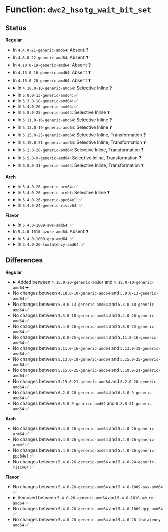 # Function: <code>dwc2_hsotg_wait_bit_set</code>

## Status
<b>Regular</b>
<ul>
<li>
In <code>4.4.0-21-generic-amd64</code>: Absent ❓
</li>
<li>
In <code>4.8.0-22-generic-amd64</code>: Absent ❓
</li>
<li>
In <code>4.10.0-19-generic-amd64</code>: Absent ❓
</li>
<li>
In <code>4.13.0-16-generic-amd64</code>: Absent ❓
</li>
<li>
In <code>4.15.0-20-generic-amd64</code>: Absent ❓
</li>
<li>
<details>
<summary>In <code>4.18.0-10-generic-amd64</code>: Selective Inline ❓</summary>

```c
int dwc2_hsotg_wait_bit_set(struct dwc2_hsotg * hsotg, u32 offset, u32 mask, u32 timeout)
```

```json
{
  "name": "dwc2_hsotg_wait_bit_set",
  "collision_type": "Unique Global",
  "inline_type": "Selective",
  "funcs": [
    {
      "addr": 18446744071586645829,
      "name": "dwc2_hsotg_wait_bit_set",
      "external": true,
      "loc": "drivers/usb/dwc2/core.c:985",
      "file": "drivers/usb/dwc2/core.c",
      "inline": "not declared, inlined",
      "caller_inline": [
        "drivers/usb/dwc2/core.c:dwc2_flush_rx_fifo",
        "drivers/usb/dwc2/core.c:dwc2_flush_tx_fifo",
        "drivers/usb/dwc2/core.c:dwc2_core_reset",
        "drivers/usb/dwc2/core.c:dwc2_hib_restore_common"
      ],
      "caller_func": [
        "drivers/usb/dwc2/hcd.c:dwc2_host_enter_hibernation"
      ]
    }
  ],
  "symbols": [
    {
      "addr": 18446744071586646208,
      "name": "dwc2_hsotg_wait_bit_set",
      "section": ".text",
      "bind": "STB_GLOBAL",
      "size": 116
    }
  ]
}
```
</details>
</li>
<li>
<details>
<summary>In <code>5.0.0-13-generic-amd64</code>: ✅</summary>

```c
int dwc2_hsotg_wait_bit_set(struct dwc2_hsotg * hsotg, u32 offset, u32 mask, u32 timeout)
```

```json
{
  "name": "dwc2_hsotg_wait_bit_set",
  "collision_type": "Unique Global",
  "inline_type": "No",
  "funcs": [
    {
      "addr": 18446744071586795040,
      "name": "dwc2_hsotg_wait_bit_set",
      "external": true,
      "loc": "drivers/usb/dwc2/core.c:986",
      "file": "drivers/usb/dwc2/core.c",
      "inline": "seen, unknown",
      "caller_inline": [],
      "caller_func": [
        "drivers/usb/dwc2/core.c:dwc2_flush_rx_fifo",
        "drivers/usb/dwc2/core.c:dwc2_flush_tx_fifo",
        "drivers/usb/dwc2/core.c:dwc2_core_reset",
        "drivers/usb/dwc2/core.c:dwc2_hib_restore_common",
        "drivers/usb/dwc2/hcd.c:dwc2_host_enter_hibernation"
      ]
    }
  ],
  "symbols": [
    {
      "addr": 18446744071586795040,
      "name": "dwc2_hsotg_wait_bit_set",
      "section": ".text",
      "bind": "STB_GLOBAL",
      "size": 118
    }
  ]
}
```
</details>
</li>
<li>
<details>
<summary>In <code>5.3.0-18-generic-amd64</code>: ✅</summary>

```c
int dwc2_hsotg_wait_bit_set(struct dwc2_hsotg * hsotg, u32 offset, u32 mask, u32 timeout)
```

```json
{
  "name": "dwc2_hsotg_wait_bit_set",
  "collision_type": "Unique Global",
  "inline_type": "No",
  "funcs": [
    {
      "addr": 18446744071587051152,
      "name": "dwc2_hsotg_wait_bit_set",
      "external": true,
      "loc": "drivers/usb/dwc2/core.c:986",
      "file": "drivers/usb/dwc2/core.c",
      "inline": "seen, unknown",
      "caller_inline": [],
      "caller_func": [
        "drivers/usb/dwc2/core.c:dwc2_flush_rx_fifo",
        "drivers/usb/dwc2/core.c:dwc2_flush_tx_fifo",
        "drivers/usb/dwc2/core.c:dwc2_core_reset",
        "drivers/usb/dwc2/core.c:dwc2_hib_restore_common",
        "drivers/usb/dwc2/hcd.c:dwc2_host_enter_hibernation"
      ]
    }
  ],
  "symbols": [
    {
      "addr": 18446744071587051152,
      "name": "dwc2_hsotg_wait_bit_set",
      "section": ".text",
      "bind": "STB_GLOBAL",
      "size": 118
    }
  ]
}
```
</details>
</li>
<li>
<details>
<summary>In <code>5.4.0-26-generic-amd64</code>: ✅</summary>

```c
int dwc2_hsotg_wait_bit_set(struct dwc2_hsotg * hsotg, u32 offset, u32 mask, u32 timeout)
```

```json
{
  "name": "dwc2_hsotg_wait_bit_set",
  "collision_type": "Unique Global",
  "inline_type": "No",
  "funcs": [
    {
      "addr": 18446744071587251552,
      "name": "dwc2_hsotg_wait_bit_set",
      "external": true,
      "loc": "drivers/usb/dwc2/core.c:986",
      "file": "drivers/usb/dwc2/core.c",
      "inline": "seen, unknown",
      "caller_inline": [],
      "caller_func": [
        "drivers/usb/dwc2/core.c:dwc2_flush_rx_fifo",
        "drivers/usb/dwc2/core.c:dwc2_flush_tx_fifo",
        "drivers/usb/dwc2/core.c:dwc2_core_reset",
        "drivers/usb/dwc2/core.c:dwc2_hib_restore_common",
        "drivers/usb/dwc2/hcd.c:dwc2_host_enter_hibernation"
      ]
    }
  ],
  "symbols": [
    {
      "addr": 18446744071587251552,
      "name": "dwc2_hsotg_wait_bit_set",
      "section": ".text",
      "bind": "STB_GLOBAL",
      "size": 118
    }
  ]
}
```
</details>
</li>
<li>
<details>
<summary>In <code>5.8.0-25-generic-amd64</code>: Selective Inline ❓</summary>

```c
int dwc2_hsotg_wait_bit_set(struct dwc2_hsotg * hsotg, u32 offset, u32 mask, u32 timeout)
```

```json
{
  "name": "dwc2_hsotg_wait_bit_set",
  "collision_type": "Unique Global",
  "inline_type": "Selective",
  "funcs": [
    {
      "addr": 18446744071588107317,
      "name": "dwc2_hsotg_wait_bit_set",
      "external": true,
      "loc": "drivers/usb/dwc2/core.c:1001",
      "file": "drivers/usb/dwc2/core.c",
      "inline": "not declared, inlined",
      "caller_inline": [
        "drivers/usb/dwc2/core.c:dwc2_flush_rx_fifo",
        "drivers/usb/dwc2/core.c:dwc2_flush_tx_fifo",
        "drivers/usb/dwc2/core.c:dwc2_core_reset",
        "drivers/usb/dwc2/core.c:dwc2_core_reset",
        "drivers/usb/dwc2/core.c:dwc2_hib_restore_common"
      ],
      "caller_func": [
        "drivers/usb/dwc2/hcd.c:dwc2_host_enter_hibernation"
      ]
    }
  ],
  "symbols": [
    {
      "addr": 18446744071588107872,
      "name": "dwc2_hsotg_wait_bit_set",
      "section": ".text",
      "bind": "STB_GLOBAL",
      "size": 118
    }
  ]
}
```
</details>
</li>
<li>
<details>
<summary>In <code>5.11.0-16-generic-amd64</code>: Selective Inline ❓</summary>

```c
int dwc2_hsotg_wait_bit_set(struct dwc2_hsotg * hsotg, u32 offset, u32 mask, u32 timeout)
```

```json
{
  "name": "dwc2_hsotg_wait_bit_set",
  "collision_type": "Unique Global",
  "inline_type": "Selective",
  "funcs": [
    {
      "addr": 18446744071588149093,
      "name": "dwc2_hsotg_wait_bit_set",
      "external": true,
      "loc": "drivers/usb/dwc2/core.c:1001",
      "file": "drivers/usb/dwc2/core.c",
      "inline": "not declared, inlined",
      "caller_inline": [
        "drivers/usb/dwc2/core.c:dwc2_flush_rx_fifo",
        "drivers/usb/dwc2/core.c:dwc2_flush_tx_fifo",
        "drivers/usb/dwc2/core.c:dwc2_core_reset",
        "drivers/usb/dwc2/core.c:dwc2_core_reset",
        "drivers/usb/dwc2/core.c:dwc2_hib_restore_common"
      ],
      "caller_func": [
        "drivers/usb/dwc2/hcd.c:dwc2_host_enter_hibernation"
      ]
    }
  ],
  "symbols": [
    {
      "addr": 18446744071588149632,
      "name": "dwc2_hsotg_wait_bit_set",
      "section": ".text",
      "bind": "STB_GLOBAL",
      "size": 118
    }
  ]
}
```
</details>
</li>
<li>
<details>
<summary>In <code>5.13.0-19-generic-amd64</code>: Selective Inline ❓</summary>

```c
int dwc2_hsotg_wait_bit_set(struct dwc2_hsotg * hsotg, u32 offset, u32 mask, u32 timeout)
```

```json
{
  "name": "dwc2_hsotg_wait_bit_set",
  "collision_type": "Unique Global",
  "inline_type": "Selective",
  "funcs": [
    {
      "addr": 18446744071588030693,
      "name": "dwc2_hsotg_wait_bit_set",
      "external": true,
      "loc": "drivers/usb/dwc2/core.c:945",
      "file": "drivers/usb/dwc2/core.c",
      "inline": "not declared, inlined",
      "caller_inline": [
        "drivers/usb/dwc2/core.c:dwc2_flush_rx_fifo",
        "drivers/usb/dwc2/core.c:dwc2_flush_tx_fifo",
        "drivers/usb/dwc2/core.c:dwc2_core_reset",
        "drivers/usb/dwc2/core.c:dwc2_core_reset",
        "drivers/usb/dwc2/core.c:dwc2_hib_restore_common"
      ],
      "caller_func": [
        "drivers/usb/dwc2/hcd.c:dwc2_host_enter_partial_power_down",
        "drivers/usb/dwc2/hcd.c:dwc2_host_enter_hibernation"
      ]
    }
  ],
  "symbols": [
    {
      "addr": 18446744071588031248,
      "name": "dwc2_hsotg_wait_bit_set",
      "section": ".text",
      "bind": "STB_GLOBAL",
      "size": 118
    }
  ]
}
```
</details>
</li>
<li>
<details>
<summary>In <code>5.15.0-25-generic-amd64</code>: Selective Inline, Transformation ❓</summary>

```c
int dwc2_hsotg_wait_bit_set(struct dwc2_hsotg * hsotg, u32 offset, u32 mask, u32 timeout)
```

```json
{
  "name": "dwc2_hsotg_wait_bit_set",
  "collision_type": "Unique Global",
  "inline_type": "Selective",
  "funcs": [
    {
      "addr": 18446744071588649081,
      "name": "dwc2_hsotg_wait_bit_set",
      "external": true,
      "loc": "drivers/usb/dwc2/core.c:945",
      "file": "drivers/usb/dwc2/core.c",
      "inline": "not declared, inlined",
      "caller_inline": [
        "drivers/usb/dwc2/core.c:dwc2_flush_rx_fifo",
        "drivers/usb/dwc2/core.c:dwc2_flush_tx_fifo",
        "drivers/usb/dwc2/core.c:dwc2_core_reset",
        "drivers/usb/dwc2/core.c:dwc2_core_reset",
        "drivers/usb/dwc2/core.c:dwc2_hib_restore_common"
      ],
      "caller_func": [
        "drivers/usb/dwc2/hcd.c:dwc2_host_enter_partial_power_down",
        "drivers/usb/dwc2/hcd.c:dwc2_host_enter_hibernation"
      ]
    }
  ],
  "symbols": [
    {
      "addr": 18446744071592576936,
      "name": "dwc2_hsotg_wait_bit_set.cold",
      "section": ".text",
      "bind": "STB_LOCAL",
      "size": 21
    },
    {
      "addr": 18446744071588649968,
      "name": "dwc2_hsotg_wait_bit_set",
      "section": ".text",
      "bind": "STB_GLOBAL",
      "size": 146
    }
  ]
}
```
</details>
</li>
<li>
<details>
<summary>In <code>5.19.0-21-generic-amd64</code>: Selective Inline, Transformation ❓</summary>

```c
int dwc2_hsotg_wait_bit_set(struct dwc2_hsotg * hsotg, u32 offset, u32 mask, u32 timeout)
```

```json
{
  "name": "dwc2_hsotg_wait_bit_set",
  "collision_type": "Unique Global",
  "inline_type": "Selective",
  "funcs": [
    {
      "addr": 18446744071590065913,
      "name": "dwc2_hsotg_wait_bit_set",
      "external": true,
      "loc": "drivers/usb/dwc2/core.c:945",
      "file": "drivers/usb/dwc2/core.c",
      "inline": "not declared, inlined",
      "caller_inline": [
        "drivers/usb/dwc2/core.c:dwc2_flush_rx_fifo",
        "drivers/usb/dwc2/core.c:dwc2_flush_tx_fifo",
        "drivers/usb/dwc2/core.c:dwc2_core_reset",
        "drivers/usb/dwc2/core.c:dwc2_core_reset",
        "drivers/usb/dwc2/core.c:dwc2_hib_restore_common"
      ],
      "caller_func": [
        "drivers/usb/dwc2/hcd.c:dwc2_host_enter_partial_power_down",
        "drivers/usb/dwc2/hcd.c:dwc2_host_enter_hibernation"
      ]
    }
  ],
  "symbols": [
    {
      "addr": 18446744071594456977,
      "name": "dwc2_hsotg_wait_bit_set.cold",
      "section": ".text",
      "bind": "STB_LOCAL",
      "size": 21
    },
    {
      "addr": 18446744071590066848,
      "name": "dwc2_hsotg_wait_bit_set",
      "section": ".text",
      "bind": "STB_GLOBAL",
      "size": 170
    }
  ]
}
```
</details>
</li>
<li>
<details>
<summary>In <code>6.2.0-20-generic-amd64</code>: Selective Inline, Transformation ❓</summary>

```c
int dwc2_hsotg_wait_bit_set(struct dwc2_hsotg * hsotg, u32 offset, u32 mask, u32 timeout)
```

```json
{
  "name": "dwc2_hsotg_wait_bit_set",
  "collision_type": "Unique Global",
  "inline_type": "Selective",
  "funcs": [
    {
      "addr": 18446744071591673545,
      "name": "dwc2_hsotg_wait_bit_set",
      "external": true,
      "loc": "drivers/usb/dwc2/core.c:915",
      "file": "drivers/usb/dwc2/core.c",
      "inline": "not declared, inlined",
      "caller_inline": [
        "drivers/usb/dwc2/core.c:dwc2_flush_rx_fifo",
        "drivers/usb/dwc2/core.c:dwc2_flush_tx_fifo",
        "drivers/usb/dwc2/core.c:dwc2_core_reset",
        "drivers/usb/dwc2/core.c:dwc2_core_reset",
        "drivers/usb/dwc2/core.c:dwc2_hib_restore_common"
      ],
      "caller_func": [
        "drivers/usb/dwc2/hcd.c:dwc2_host_enter_partial_power_down",
        "drivers/usb/dwc2/hcd.c:dwc2_host_enter_hibernation"
      ]
    }
  ],
  "symbols": [
    {
      "addr": 18446744071596275953,
      "name": "dwc2_hsotg_wait_bit_set.cold",
      "section": ".text",
      "bind": "STB_LOCAL",
      "size": 21
    },
    {
      "addr": 18446744071591674608,
      "name": "dwc2_hsotg_wait_bit_set",
      "section": ".text",
      "bind": "STB_GLOBAL",
      "size": 170
    }
  ]
}
```
</details>
</li>
<li>
<details>
<summary>In <code>6.5.0-9-generic-amd64</code>: Selective Inline, Transformation ❓</summary>

```c
int dwc2_hsotg_wait_bit_set(struct dwc2_hsotg * hsotg, u32 offset, u32 mask, u32 timeout)
```

```json
{
  "name": "dwc2_hsotg_wait_bit_set",
  "collision_type": "Unique Global",
  "inline_type": "Selective",
  "funcs": [
    {
      "addr": 18446744071592096457,
      "name": "dwc2_hsotg_wait_bit_set",
      "external": true,
      "loc": "drivers/usb/dwc2/core.c:915",
      "file": "drivers/usb/dwc2/core.c",
      "inline": "not declared, inlined",
      "caller_inline": [
        "drivers/usb/dwc2/core.c:dwc2_flush_rx_fifo",
        "drivers/usb/dwc2/core.c:dwc2_flush_tx_fifo",
        "drivers/usb/dwc2/core.c:dwc2_core_reset",
        "drivers/usb/dwc2/core.c:dwc2_core_reset",
        "drivers/usb/dwc2/core.c:dwc2_hib_restore_common"
      ],
      "caller_func": [
        "drivers/usb/dwc2/hcd.c:dwc2_host_enter_partial_power_down",
        "drivers/usb/dwc2/hcd.c:dwc2_host_enter_hibernation"
      ]
    }
  ],
  "symbols": [
    {
      "addr": 18446744071596805799,
      "name": "dwc2_hsotg_wait_bit_set.cold",
      "section": ".text",
      "bind": "STB_LOCAL",
      "size": 21
    },
    {
      "addr": 18446744071592097520,
      "name": "dwc2_hsotg_wait_bit_set",
      "section": ".text",
      "bind": "STB_GLOBAL",
      "size": 170
    }
  ]
}
```
</details>
</li>
<li>
<details>
<summary>In <code>6.8.0-31-generic-amd64</code>: Selective Inline, Transformation ❓</summary>

```c
int dwc2_hsotg_wait_bit_set(struct dwc2_hsotg * hsotg, u32 offset, u32 mask, u32 timeout)
```

```json
{
  "name": "dwc2_hsotg_wait_bit_set",
  "collision_type": "Unique Global",
  "inline_type": "Selective",
  "funcs": [
    {
      "addr": 18446744071592836889,
      "name": "dwc2_hsotg_wait_bit_set",
      "external": true,
      "loc": "drivers/usb/dwc2/core.c:915",
      "file": "drivers/usb/dwc2/core.c",
      "inline": "not declared, inlined",
      "caller_inline": [
        "drivers/usb/dwc2/core.c:dwc2_flush_rx_fifo",
        "drivers/usb/dwc2/core.c:dwc2_flush_tx_fifo",
        "drivers/usb/dwc2/core.c:dwc2_core_reset",
        "drivers/usb/dwc2/core.c:dwc2_core_reset",
        "drivers/usb/dwc2/core.c:dwc2_hib_restore_common"
      ],
      "caller_func": [
        "drivers/usb/dwc2/hcd.c:dwc2_host_enter_partial_power_down",
        "drivers/usb/dwc2/hcd.c:dwc2_host_enter_hibernation"
      ]
    }
  ],
  "symbols": [
    {
      "addr": 18446744071597729406,
      "name": "dwc2_hsotg_wait_bit_set.cold",
      "section": ".text",
      "bind": "STB_LOCAL",
      "size": 21
    },
    {
      "addr": 18446744071592837952,
      "name": "dwc2_hsotg_wait_bit_set",
      "section": ".text",
      "bind": "STB_GLOBAL",
      "size": 170
    }
  ]
}
```
</details>
</li>
</ul>
<b>Arch</b>
<ul>
<li>
<details>
<summary>In <code>5.4.0-26-generic-arm64</code>: ✅</summary>

```c
int dwc2_hsotg_wait_bit_set(struct dwc2_hsotg * hsotg, u32 offset, u32 mask, u32 timeout)
```

```json
{
  "name": "dwc2_hsotg_wait_bit_set",
  "collision_type": "Unique Global",
  "inline_type": "No",
  "funcs": [
    {
      "addr": 18446603336500360168,
      "name": "dwc2_hsotg_wait_bit_set",
      "external": true,
      "loc": "drivers/usb/dwc2/core.c:986",
      "file": "drivers/usb/dwc2/core.c",
      "inline": "seen, unknown",
      "caller_inline": [],
      "caller_func": [
        "drivers/usb/dwc2/core.c:dwc2_flush_rx_fifo",
        "drivers/usb/dwc2/core.c:dwc2_flush_tx_fifo",
        "drivers/usb/dwc2/core.c:dwc2_core_reset",
        "drivers/usb/dwc2/core.c:dwc2_hib_restore_common",
        "drivers/usb/dwc2/core.c:dwc2_hib_restore_common",
        "drivers/usb/dwc2/hcd.c:dwc2_host_enter_hibernation"
      ]
    }
  ],
  "symbols": [
    {
      "addr": 18446603336500360168,
      "name": "dwc2_hsotg_wait_bit_set",
      "section": ".text",
      "bind": "STB_GLOBAL",
      "size": 176
    }
  ]
}
```
</details>
</li>
<li>
<details>
<summary>In <code>5.4.0-26-generic-armhf</code>: Selective Inline ❓</summary>

```c
int dwc2_hsotg_wait_bit_set(struct dwc2_hsotg * hsotg, u32 offset, u32 mask, u32 timeout)
```

```json
{
  "name": "dwc2_hsotg_wait_bit_set",
  "collision_type": "Unique Global",
  "inline_type": "Selective",
  "funcs": [
    {
      "addr": 3232819836,
      "name": "dwc2_hsotg_wait_bit_set",
      "external": true,
      "loc": "drivers/usb/dwc2/core.c:986",
      "file": "drivers/usb/dwc2/core.c",
      "inline": "not declared, inlined",
      "caller_inline": [
        "drivers/usb/dwc2/core.c:dwc2_flush_rx_fifo",
        "drivers/usb/dwc2/core.c:dwc2_flush_tx_fifo",
        "drivers/usb/dwc2/core.c:dwc2_core_reset",
        "drivers/usb/dwc2/core.c:dwc2_hib_restore_common"
      ],
      "caller_func": [
        "drivers/usb/dwc2/hcd.c:dwc2_host_enter_hibernation"
      ]
    }
  ],
  "symbols": [
    {
      "addr": 3232820600,
      "name": "dwc2_hsotg_wait_bit_set",
      "section": ".text",
      "bind": "STB_GLOBAL",
      "size": 140
    }
  ]
}
```
</details>
</li>
<li>
<details>
<summary>In <code>5.4.0-26-generic-ppc64el</code>: ✅</summary>

```c
int dwc2_hsotg_wait_bit_set(struct dwc2_hsotg * hsotg, u32 offset, u32 mask, u32 timeout)
```

```json
{
  "name": "dwc2_hsotg_wait_bit_set",
  "collision_type": "Unique Global",
  "inline_type": "No",
  "funcs": [
    {
      "addr": 13835058055293670768,
      "name": "dwc2_hsotg_wait_bit_set",
      "external": true,
      "loc": "drivers/usb/dwc2/core.c:986",
      "file": "drivers/usb/dwc2/core.c",
      "inline": "seen, unknown",
      "caller_inline": [],
      "caller_func": [
        "drivers/usb/dwc2/core.c:dwc2_flush_rx_fifo",
        "drivers/usb/dwc2/core.c:dwc2_flush_tx_fifo",
        "drivers/usb/dwc2/core.c:dwc2_core_reset",
        "drivers/usb/dwc2/core.c:dwc2_hib_restore_common",
        "drivers/usb/dwc2/core.c:dwc2_hib_restore_common",
        "drivers/usb/dwc2/hcd.c:dwc2_host_enter_hibernation"
      ]
    }
  ],
  "symbols": [
    {
      "addr": 13835058055293670768,
      "name": "dwc2_hsotg_wait_bit_set",
      "section": ".text",
      "bind": "STB_GLOBAL",
      "size": 352
    }
  ]
}
```
</details>
</li>
<li>
<details>
<summary>In <code>5.4.0-24-generic-riscv64</code>: ✅</summary>

```c
int dwc2_hsotg_wait_bit_set(struct dwc2_hsotg * hsotg, u32 offset, u32 mask, u32 timeout)
```

```json
{
  "name": "dwc2_hsotg_wait_bit_set",
  "collision_type": "Unique Global",
  "inline_type": "No",
  "funcs": [
    {
      "addr": 18446743936277244052,
      "name": "dwc2_hsotg_wait_bit_set",
      "external": true,
      "loc": "drivers/usb/dwc2/core.c:986",
      "file": "drivers/usb/dwc2/core.c",
      "inline": "seen, unknown",
      "caller_inline": [],
      "caller_func": [
        "drivers/usb/dwc2/core.c:dwc2_flush_rx_fifo",
        "drivers/usb/dwc2/core.c:dwc2_flush_tx_fifo",
        "drivers/usb/dwc2/core.c:dwc2_core_reset",
        "drivers/usb/dwc2/core.c:dwc2_hib_restore_common",
        "drivers/usb/dwc2/hcd.c:dwc2_host_enter_hibernation"
      ]
    }
  ],
  "symbols": [
    {
      "addr": 18446743936277244052,
      "name": "dwc2_hsotg_wait_bit_set",
      "section": ".text",
      "bind": "STB_GLOBAL",
      "size": 170
    }
  ]
}
```
</details>
</li>
</ul>
<b>Flavor</b>
<ul>
<li>
<details>
<summary>In <code>5.4.0-1009-aws-amd64</code>: ✅</summary>

```c
int dwc2_hsotg_wait_bit_set(struct dwc2_hsotg * hsotg, u32 offset, u32 mask, u32 timeout)
```

```json
{
  "name": "dwc2_hsotg_wait_bit_set",
  "collision_type": "Unique Global",
  "inline_type": "No",
  "funcs": [
    {
      "addr": 18446744071586957632,
      "name": "dwc2_hsotg_wait_bit_set",
      "external": true,
      "loc": "drivers/usb/dwc2/core.c:986",
      "file": "drivers/usb/dwc2/core.c",
      "inline": "seen, unknown",
      "caller_inline": [],
      "caller_func": [
        "drivers/usb/dwc2/core.c:dwc2_flush_rx_fifo",
        "drivers/usb/dwc2/core.c:dwc2_flush_tx_fifo",
        "drivers/usb/dwc2/core.c:dwc2_core_reset",
        "drivers/usb/dwc2/core.c:dwc2_hib_restore_common",
        "drivers/usb/dwc2/hcd.c:dwc2_host_enter_hibernation"
      ]
    }
  ],
  "symbols": [
    {
      "addr": 18446744071586957632,
      "name": "dwc2_hsotg_wait_bit_set",
      "section": ".text",
      "bind": "STB_GLOBAL",
      "size": 118
    }
  ]
}
```
</details>
</li>
<li>
In <code>5.4.0-1010-azure-amd64</code>: Absent ❓
</li>
<li>
<details>
<summary>In <code>5.4.0-1009-gcp-amd64</code>: ✅</summary>

```c
int dwc2_hsotg_wait_bit_set(struct dwc2_hsotg * hsotg, u32 offset, u32 mask, u32 timeout)
```

```json
{
  "name": "dwc2_hsotg_wait_bit_set",
  "collision_type": "Unique Global",
  "inline_type": "No",
  "funcs": [
    {
      "addr": 18446744071587206112,
      "name": "dwc2_hsotg_wait_bit_set",
      "external": true,
      "loc": "drivers/usb/dwc2/core.c:986",
      "file": "drivers/usb/dwc2/core.c",
      "inline": "seen, unknown",
      "caller_inline": [],
      "caller_func": [
        "drivers/usb/dwc2/core.c:dwc2_flush_rx_fifo",
        "drivers/usb/dwc2/core.c:dwc2_flush_tx_fifo",
        "drivers/usb/dwc2/core.c:dwc2_core_reset",
        "drivers/usb/dwc2/core.c:dwc2_hib_restore_common",
        "drivers/usb/dwc2/hcd.c:dwc2_host_enter_hibernation"
      ]
    }
  ],
  "symbols": [
    {
      "addr": 18446744071587206112,
      "name": "dwc2_hsotg_wait_bit_set",
      "section": ".text",
      "bind": "STB_GLOBAL",
      "size": 118
    }
  ]
}
```
</details>
</li>
<li>
<details>
<summary>In <code>5.4.0-26-lowlatency-amd64</code>: ✅</summary>

```c
int dwc2_hsotg_wait_bit_set(struct dwc2_hsotg * hsotg, u32 offset, u32 mask, u32 timeout)
```

```json
{
  "name": "dwc2_hsotg_wait_bit_set",
  "collision_type": "Unique Global",
  "inline_type": "No",
  "funcs": [
    {
      "addr": 18446744071587313184,
      "name": "dwc2_hsotg_wait_bit_set",
      "external": true,
      "loc": "drivers/usb/dwc2/core.c:986",
      "file": "drivers/usb/dwc2/core.c",
      "inline": "seen, unknown",
      "caller_inline": [],
      "caller_func": [
        "drivers/usb/dwc2/core.c:dwc2_flush_rx_fifo",
        "drivers/usb/dwc2/core.c:dwc2_flush_tx_fifo",
        "drivers/usb/dwc2/core.c:dwc2_core_reset",
        "drivers/usb/dwc2/core.c:dwc2_hib_restore_common",
        "drivers/usb/dwc2/hcd.c:dwc2_host_enter_hibernation"
      ]
    }
  ],
  "symbols": [
    {
      "addr": 18446744071587313184,
      "name": "dwc2_hsotg_wait_bit_set",
      "section": ".text",
      "bind": "STB_GLOBAL",
      "size": 118
    }
  ]
}
```
</details>
</li>
</ul>

## Differences
<b>Regular</b>
<ul>
<li>
<details>
<summary>Added between <code>4.15.0-20-generic-amd64</code> and <code>4.18.0-10-generic-amd64</code> ➕</summary>

```c
int dwc2_hsotg_wait_bit_set(struct dwc2_hsotg * hsotg, u32 offset, u32 mask, u32 timeout)
```
</details>
</li>
<li>
No changes between <code>4.18.0-10-generic-amd64</code> and <code>5.0.0-13-generic-amd64</code> ✅
</li>
<li>
No changes between <code>5.0.0-13-generic-amd64</code> and <code>5.3.0-18-generic-amd64</code> ✅
</li>
<li>
No changes between <code>5.3.0-18-generic-amd64</code> and <code>5.4.0-26-generic-amd64</code> ✅
</li>
<li>
No changes between <code>5.4.0-26-generic-amd64</code> and <code>5.8.0-25-generic-amd64</code> ✅
</li>
<li>
No changes between <code>5.8.0-25-generic-amd64</code> and <code>5.11.0-16-generic-amd64</code> ✅
</li>
<li>
No changes between <code>5.11.0-16-generic-amd64</code> and <code>5.13.0-19-generic-amd64</code> ✅
</li>
<li>
No changes between <code>5.13.0-19-generic-amd64</code> and <code>5.15.0-25-generic-amd64</code> ✅
</li>
<li>
No changes between <code>5.15.0-25-generic-amd64</code> and <code>5.19.0-21-generic-amd64</code> ✅
</li>
<li>
No changes between <code>5.19.0-21-generic-amd64</code> and <code>6.2.0-20-generic-amd64</code> ✅
</li>
<li>
No changes between <code>6.2.0-20-generic-amd64</code> and <code>6.5.0-9-generic-amd64</code> ✅
</li>
<li>
No changes between <code>6.5.0-9-generic-amd64</code> and <code>6.8.0-31-generic-amd64</code> ✅
</li>
</ul>
<b>Arch</b>
<ul>
<li>
No changes between <code>5.4.0-26-generic-amd64</code> and <code>5.4.0-26-generic-arm64</code> ✅
</li>
<li>
No changes between <code>5.4.0-26-generic-amd64</code> and <code>5.4.0-26-generic-armhf</code> ✅
</li>
<li>
No changes between <code>5.4.0-26-generic-amd64</code> and <code>5.4.0-26-generic-ppc64el</code> ✅
</li>
<li>
No changes between <code>5.4.0-26-generic-amd64</code> and <code>5.4.0-24-generic-riscv64</code> ✅
</li>
</ul>
<b>Flavor</b>
<ul>
<li>
No changes between <code>5.4.0-26-generic-amd64</code> and <code>5.4.0-1009-aws-amd64</code> ✅
</li>
<li>
<details>
<summary>Removed between <code>5.4.0-26-generic-amd64</code> and <code>5.4.0-1010-azure-amd64</code> ➖</summary>

```c
int dwc2_hsotg_wait_bit_set(struct dwc2_hsotg * hsotg, u32 offset, u32 mask, u32 timeout)
```
</details>
</li>
<li>
No changes between <code>5.4.0-26-generic-amd64</code> and <code>5.4.0-1009-gcp-amd64</code> ✅
</li>
<li>
No changes between <code>5.4.0-26-generic-amd64</code> and <code>5.4.0-26-lowlatency-amd64</code> ✅
</li>
</ul>
